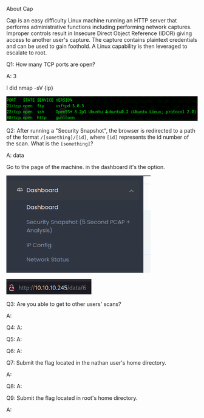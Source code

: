 
About Cap

Cap is an easy difficulty Linux machine running an HTTP server that performs administrative functions including performing network captures. Improper controls result in Insecure Direct Object Reference (IDOR) giving access to another user's capture. The capture contains plaintext credentials and can be used to gain foothold. A Linux capability is then leveraged to escalate to root.


Q1: How many TCP ports are open?

A: 3

I did nmap -sV {ip}

![](../../Img/Pasted%20image%2020250429163426.png)

Q2: After running a "Security Snapshot", the browser is redirected to a path of the format `/[something]/[id]`, where `[id]` represents the id number of the scan. What is the `[something]`?

A: data

Go to the page of the machine.
in the dashboard it's the option.

![](../../Img/Pasted%20image%2020250429163825.png)

![](../../Img/Pasted%20image%2020250429163851.png)

Q3: Are you able to get to other users' scans?

A: 

Q4: 
A: 

Q5: 
A: 

Q6: 
A: 

Q7: Submit the flag located in the nathan user's home directory.

A: 

Q8: 
A: 

Q9: Submit the flag located in root's home directory.

A: 
